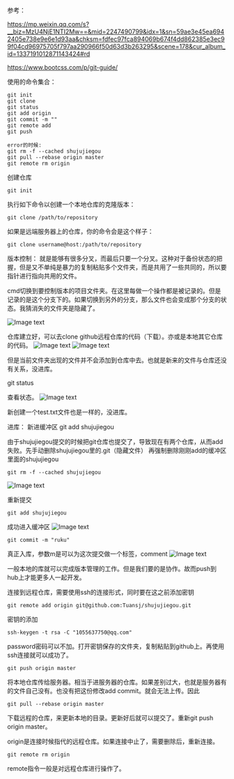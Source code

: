 参考：

https://mp.weixin.qq.com/s?__biz=MzU4NjE1NTI2Mw==&mid=2247490799&idx=1&sn=59ae3e45ea6942405e738e9e6e1d93aa&chksm=fdfec97fca894069b674f4dd862385e3ec99f04cd96975705f797aa290966f50d63d3b263295&scene=178&cur_album_id=1337191012871143424#rd

https://www.bootcss.com/p/git-guide/


使用的命令集合：
```
git init
git clone
git status
git add origin
git commit -m ""
git remote add 
git push

error的时候:
git rm -f --cached shujujiegou
git pull --rebase origin master
git remote rm origin
```
创建仓库
```
git init
```
执行如下命令以创建一个本地仓库的克隆版本：
```
git clone /path/to/repository
```
如果是远端服务器上的仓库，你的命令会是这个样子：
```
git clone username@host:/path/to/repository
```

版本控制：
就是能够有很多分叉，而最后只要一个分叉。这种对于备份状态的把握，但是又不单纯是暴力的复制粘贴多个文件夹，而是共用了一些共同的，所以要指针进行指向共用的文件。

cmd切换到要控制版本的项目文件夹。在这里每做一个操作都是被记录的。但是记录的是这个分支下的。如果切换到另外的分支，那么文件也会变成那个分支的状态。我猜消失的文件夹是隐藏了。

 ![Image text](./img/gitinit.png)

仓库建立好，可以去clone github远程仓库的代码（下载）。亦或是本地其它仓库的代码。
 ![Image text](./img/github.png)
![Image text](./img/gitclone.png)

但是当前文件夹出现的文件并不会添加到仓库中去。也就是新来的文件与仓库还没有关系，没进库。

git status

查看状态。
![Image text](./img/gitstatus.png)

新创建一个test.txt文件也是一样的，没进库。

进库：
新进缓冲区
git add shujujiegou

由于shujujiegou提交的时候把git仓库也提交了，导致现在有两个仓库，从而add失败。先手动删除shujujiegou里的.git（隐藏文件）
再强制删除刚刚add的缓冲区里面的shujujiegou
```
git rm -f --cached shujujiegou
```
![Image text](./img/giterror0.png)

重新提交
```
git add shujujiegou
```
成功进入缓冲区
![Image text](./img/gitcached.png)
```
git commit -m "ruku"
```
真正入库，参数m是可以为这次提交做一个标签，comment
![Image text](./img/gitcommit.png)

一般本地的库就可以完成版本管理的工作。但是我们要的是协作。故而push到hub上才能更多人一起开发。

连接到远程仓库，需要使用ssh的连接形式，同时要在这之前添加密钥
```
git remote add origin git@github.com:Tuansj/shujujiegou.git
```
密钥的添加
```
ssh-keygen -t rsa -C "1055637750@qq.com"
```
password密码可以不加。打开密钥保存的文件夹，复制粘贴到github上。再使用ssh连接就可以成功了。
```
git push origin master
```
将本地仓库传给服务器。相当于进服务器的仓库。如果差别过大，也就是服务器有的文件自己没有。也没有把这份修改add commit。就会无法上传。因此
```
git pull --rebase origin master
```
下载远程的仓库，来更新本地的目录。更新好后就可以提交了。重新git push origin master。

origin是连接时候指代的远程仓库。如果连接中止了，需要删除后，重新连接。
```
git remote rm origin
```
remote指令一般是对远程仓库进行操作了。
